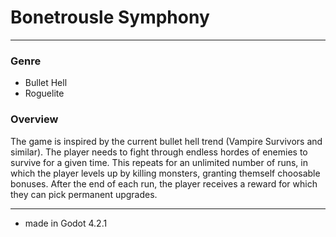 # Bonetrousle Symphony
---
### Genre
- Bullet Hell
- Roguelite

### Overview
The game is inspired by the current bullet hell trend (Vampire Survivors and similar). The player needs to fight through endless hordes of enemies to survive for a given time. This repeats for an unlimited number of runs, in which the player levels up by killing monsters, granting themself choosable bonuses. After the end of each run, the player receives a reward for which they can pick permanent upgrades.

---
- made in Godot 4.2.1
